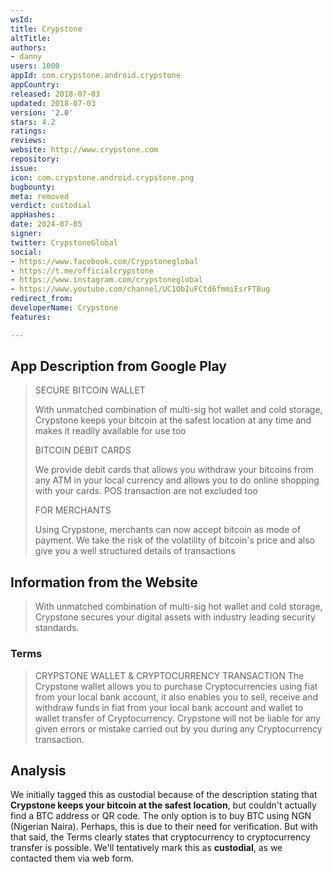 ```yaml
---
wsId: 
title: Crypstone
altTitle: 
authors:
- danny
users: 1000
appId: com.crypstone.android.crypstone
appCountry: 
released: 2018-07-03
updated: 2018-07-03
version: '2.0'
stars: 4.2
ratings: 
reviews: 
website: http://www.crypstone.com
repository: 
issue: 
icon: com.crypstone.android.crypstone.png
bugbounty: 
meta: removed
verdict: custodial
appHashes: 
date: 2024-07-05
signer: 
twitter: CrypstoneGlobal
social:
- https://www.facebook.com/Crypstoneglobal
- https://t.me/officialcrypstone
- https://www.instagram.com/crypstoneglobal
- https://www.youtube.com/channel/UC1ObIuFCtd6fmmiEsrFTBug
redirect_from: 
developerName: Crypstone
features: 

---
```


## App Description from Google Play 

> SECURE BITCOIN WALLET
>
> With unmatched combination of multi-sig hot wallet and cold storage, Crypstone keeps your bitcoin at the safest location at any time and makes it readily available for use too
>
> BITCOIN DEBIT CARDS
>
> We provide debit cards that allows you withdraw your bitcoins from any ATM in your local currency and allows you to do online shopping with your cards. POS transaction are not excluded too
>
> FOR MERCHANTS
>
> Using Crypstone, merchants can now accept bitcoin as mode of payment. We take the risk of the volatility of bitcoin's price and also give you a well structured details of transactions

## Information from the Website 

> With unmatched combination of multi-sig hot wallet and cold storage, Crypstone secures your digital assets with industry leading security standards.

### Terms 

> CRYPSTONE WALLET & CRYPTOCURRENCY TRANSACTION The Crypstone wallet allows you to purchase Cryptocurrencies using fiat from your local bank account, it also enables you to sell, receive and withdraw funds in fiat from your local bank account and wallet to wallet transfer of Cryptocurrency. Crypstone will not be liable for any given errors or mistake carried out by you during any Cryptocurrency transaction.

## Analysis 

We initially tagged this as custodial because of the description stating that **Crypstone keeps your bitcoin at the safest location**, but couldn't actually find a BTC address or QR code. The only option is to buy BTC using NGN (Nigerian Naira). Perhaps, this is due to their need for verification. But with that said, the Terms clearly states that cryptocurrency to cryptocurrency transfer is possible. We'll tentatively mark this as **custodial**, as we contacted them via web form.
